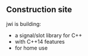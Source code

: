 Construction site
-----------------

jwi is building:

* a signal/slot library for C++
* with C++14 features
* for home use

